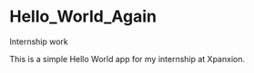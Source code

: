 # Hello_World_Again
Internship work

This is a simple Hello World app for my internship at Xpanxion.
